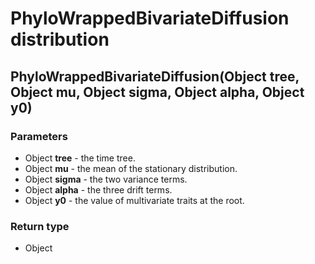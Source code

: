 PhyloWrappedBivariateDiffusion distribution
===========================================
PhyloWrappedBivariateDiffusion(Object **tree**, Object **mu**, Object **sigma**, Object **alpha**, Object **y0**)
-----------------------------------------------------------------------------------------------------------------

### Parameters

- Object **tree** - the time tree.
- Object **mu** - the mean of the stationary distribution.
- Object **sigma** - the two variance terms.
- Object **alpha** - the three drift terms.
- Object **y0** - the value of multivariate traits at the root.

### Return type

- Object



